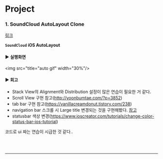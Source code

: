 # Project

### 1.  SoundCloud AutoLayout Clone 
[링크]()

**`SoundCloud` iOS AutoLayout**

#### ▶︎ 실행화면
<img src="title="auto gif" width="30%"/>

#### ▶︎ 회고

- Stack View의 Alignment와 Distribution 설정이 많은 연습이 필요한 거 같다.
- Scroll View 구현 참고(http://yoonbumtae.com/?p=3852)
- tab bar 구현 참고(https://vanillacreamdonut.tistory.com/238)
- navigation bar 스크롤 시 Large title 변경되는 것을 구현해봤다. [참고](https://ios-development.tistory.com/516)
- statusbar 색상 변경(https://www.ioscreator.com/tutorials/change-color-status-bar-ios-tutorial)
                                      
코드로 ui 짜는 연습이 시급한 것 같다..



<br></br>

-------------------------------------------------------
<br></br>
